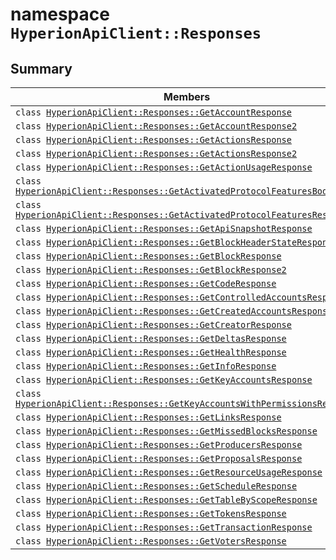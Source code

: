 # namespace `HyperionApiClient::Responses` 

## Summary

 Members                        | Descriptions                                
--------------------------------|---------------------------------------------
`class `[`HyperionApiClient::Responses::GetAccountResponse`](.github/workflows/documentation/md/HyperionApiClient--Responses--GetAccountResponse.md#class_hyperion_api_client_1_1_responses_1_1_get_account_response) | 
`class `[`HyperionApiClient::Responses::GetAccountResponse2`](.github/workflows/documentation/md/HyperionApiClient--Responses--GetAccountResponse2.md#class_hyperion_api_client_1_1_responses_1_1_get_account_response2) | 
`class `[`HyperionApiClient::Responses::GetActionsResponse`](.github/workflows/documentation/md/HyperionApiClient--Responses--GetActionsResponse.md#class_hyperion_api_client_1_1_responses_1_1_get_actions_response) | 
`class `[`HyperionApiClient::Responses::GetActionsResponse2`](.github/workflows/documentation/md/HyperionApiClient--Responses--GetActionsResponse2.md#class_hyperion_api_client_1_1_responses_1_1_get_actions_response2) | 
`class `[`HyperionApiClient::Responses::GetActionUsageResponse`](.github/workflows/documentation/md/HyperionApiClient--Responses--GetActionUsageResponse.md#class_hyperion_api_client_1_1_responses_1_1_get_action_usage_response) | 
`class `[`HyperionApiClient::Responses::GetActivatedProtocolFeaturesBody`](.github/workflows/documentation/md/HyperionApiClient--Responses--GetActivatedProtocolFeaturesBody.md#class_hyperion_api_client_1_1_responses_1_1_get_activated_protocol_features_body) | 
`class `[`HyperionApiClient::Responses::GetActivatedProtocolFeaturesResponse`](.github/workflows/documentation/md/HyperionApiClient--Responses--GetActivatedProtocolFeaturesResponse.md#class_hyperion_api_client_1_1_responses_1_1_get_activated_protocol_features_response) | 
`class `[`HyperionApiClient::Responses::GetApiSnapshotResponse`](.github/workflows/documentation/md/HyperionApiClient--Responses--GetApiSnapshotResponse.md#class_hyperion_api_client_1_1_responses_1_1_get_api_snapshot_response) | 
`class `[`HyperionApiClient::Responses::GetBlockHeaderStateResponse`](.github/workflows/documentation/md/HyperionApiClient--Responses--GetBlockHeaderStateResponse.md#class_hyperion_api_client_1_1_responses_1_1_get_block_header_state_response) | 
`class `[`HyperionApiClient::Responses::GetBlockResponse`](.github/workflows/documentation/md/HyperionApiClient--Responses--GetBlockResponse.md#class_hyperion_api_client_1_1_responses_1_1_get_block_response) | 
`class `[`HyperionApiClient::Responses::GetBlockResponse2`](.github/workflows/documentation/md/HyperionApiClient--Responses--GetBlockResponse2.md#class_hyperion_api_client_1_1_responses_1_1_get_block_response2) | 
`class `[`HyperionApiClient::Responses::GetCodeResponse`](.github/workflows/documentation/md/HyperionApiClient--Responses--GetCodeResponse.md#class_hyperion_api_client_1_1_responses_1_1_get_code_response) | 
`class `[`HyperionApiClient::Responses::GetControlledAccountsResponse`](.github/workflows/documentation/md/HyperionApiClient--Responses--GetControlledAccountsResponse.md#class_hyperion_api_client_1_1_responses_1_1_get_controlled_accounts_response) | 
`class `[`HyperionApiClient::Responses::GetCreatedAccountsResponse`](.github/workflows/documentation/md/HyperionApiClient--Responses--GetCreatedAccountsResponse.md#class_hyperion_api_client_1_1_responses_1_1_get_created_accounts_response) | 
`class `[`HyperionApiClient::Responses::GetCreatorResponse`](.github/workflows/documentation/md/HyperionApiClient--Responses--GetCreatorResponse.md#class_hyperion_api_client_1_1_responses_1_1_get_creator_response) | 
`class `[`HyperionApiClient::Responses::GetDeltasResponse`](.github/workflows/documentation/md/HyperionApiClient--Responses--GetDeltasResponse.md#class_hyperion_api_client_1_1_responses_1_1_get_deltas_response) | 
`class `[`HyperionApiClient::Responses::GetHealthResponse`](.github/workflows/documentation/md/HyperionApiClient--Responses--GetHealthResponse.md#class_hyperion_api_client_1_1_responses_1_1_get_health_response) | 
`class `[`HyperionApiClient::Responses::GetInfoResponse`](.github/workflows/documentation/md/HyperionApiClient--Responses--GetInfoResponse.md#class_hyperion_api_client_1_1_responses_1_1_get_info_response) | 
`class `[`HyperionApiClient::Responses::GetKeyAccountsResponse`](.github/workflows/documentation/md/HyperionApiClient--Responses--GetKeyAccountsResponse.md#class_hyperion_api_client_1_1_responses_1_1_get_key_accounts_response) | 
`class `[`HyperionApiClient::Responses::GetKeyAccountsWithPermissionsResponse`](.github/workflows/documentation/md/HyperionApiClient--Responses--GetKeyAccountsWithPermissionsResponse.md#class_hyperion_api_client_1_1_responses_1_1_get_key_accounts_with_permissions_response) | 
`class `[`HyperionApiClient::Responses::GetLinksResponse`](.github/workflows/documentation/md/HyperionApiClient--Responses--GetLinksResponse.md#class_hyperion_api_client_1_1_responses_1_1_get_links_response) | 
`class `[`HyperionApiClient::Responses::GetMissedBlocksResponse`](.github/workflows/documentation/md/HyperionApiClient--Responses--GetMissedBlocksResponse.md#class_hyperion_api_client_1_1_responses_1_1_get_missed_blocks_response) | 
`class `[`HyperionApiClient::Responses::GetProducersResponse`](.github/workflows/documentation/md/HyperionApiClient--Responses--GetProducersResponse.md#class_hyperion_api_client_1_1_responses_1_1_get_producers_response) | 
`class `[`HyperionApiClient::Responses::GetProposalsResponse`](.github/workflows/documentation/md/HyperionApiClient--Responses--GetProposalsResponse.md#class_hyperion_api_client_1_1_responses_1_1_get_proposals_response) | 
`class `[`HyperionApiClient::Responses::GetResourceUsageResponse`](.github/workflows/documentation/md/HyperionApiClient--Responses--GetResourceUsageResponse.md#class_hyperion_api_client_1_1_responses_1_1_get_resource_usage_response) | 
`class `[`HyperionApiClient::Responses::GetScheduleResponse`](.github/workflows/documentation/md/HyperionApiClient--Responses--GetScheduleResponse.md#class_hyperion_api_client_1_1_responses_1_1_get_schedule_response) | 
`class `[`HyperionApiClient::Responses::GetTableByScopeResponse`](.github/workflows/documentation/md/HyperionApiClient--Responses--GetTableByScopeResponse.md#class_hyperion_api_client_1_1_responses_1_1_get_table_by_scope_response) | 
`class `[`HyperionApiClient::Responses::GetTokensResponse`](.github/workflows/documentation/md/HyperionApiClient--Responses--GetTokensResponse.md#class_hyperion_api_client_1_1_responses_1_1_get_tokens_response) | 
`class `[`HyperionApiClient::Responses::GetTransactionResponse`](.github/workflows/documentation/md/HyperionApiClient--Responses--GetTransactionResponse.md#class_hyperion_api_client_1_1_responses_1_1_get_transaction_response) | 
`class `[`HyperionApiClient::Responses::GetVotersResponse`](.github/workflows/documentation/md/HyperionApiClient--Responses--GetVotersResponse.md#class_hyperion_api_client_1_1_responses_1_1_get_voters_response) | 

